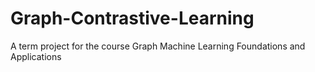 # Graph-Contrastive-Learning
A term project for the course Graph Machine Learning Foundations and Applications

